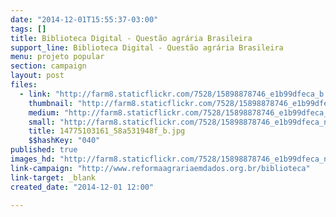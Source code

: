```yaml
---
date: "2014-12-01T15:55:37-03:00"
tags: []
title: Biblioteca Digital - Questão agrária Brasileira
support_line: Biblioteca Digital - Questão agrária Brasileira
menu: projeto popular
section: campaign
layout: post
files:
  - link: "http://farm8.staticflickr.com/7528/15898878746_e1b99dfeca_b.jpg"
    thumbnail: "http://farm8.staticflickr.com/7528/15898878746_e1b99dfeca_t.jpg"
    medium: "http://farm8.staticflickr.com/7528/15898878746_e1b99dfeca_z.jpg"
    small: "http://farm8.staticflickr.com/7528/15898878746_e1b99dfeca_n.jpg"
    title: 14775103161_58a531948f_b.jpg
    $$hashKey: "040"
published: true
images_hd: "http://farm8.staticflickr.com/7528/15898878746_e1b99dfeca_n.jpg"
link-campaign: "http://www.reformaagrariaemdados.org.br/biblioteca"
link-target: _blank
created_date: "2014-12-01 12:00"

---
```

